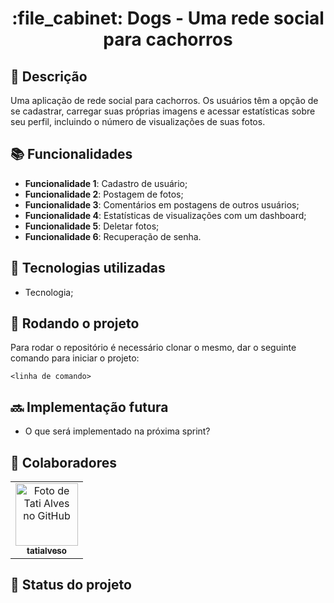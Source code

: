 <h1 align="center">:file_cabinet: Dogs - Uma rede social para cachorros</h1>

## :memo: Descrição
Uma aplicação de rede social para cachorros. Os usuários têm a opção de se cadastrar, carregar suas próprias imagens e acessar estatísticas sobre seu perfil, incluindo o número de visualizações de suas fotos.

## :books: Funcionalidades
* <b>Funcionalidade 1</b>: Cadastro de usuário;
* <b>Funcionalidade 2</b>: Postagem de fotos;
* <b>Funcionalidade 3</b>: Comentários em postagens de outros usuários;
* <b>Funcionalidade 4</b>: Estatísticas de visualizações com um dashboard;
* <b>Funcionalidade 5</b>: Deletar fotos;
* <b>Funcionalidade 6</b>: Recuperação de senha.

## :wrench: Tecnologias utilizadas
* Tecnologia;

## :rocket: Rodando o projeto
Para rodar o repositório é necessário clonar o mesmo, dar o seguinte comando para iniciar o projeto:
```
<linha de comando>
```

## :soon: Implementação futura
* O que será implementado na próxima sprint?

## :handshake: Colaboradores
<table>
  <tr>
    <td align="center">
      <a href="http://github.com/tatialveso">
        <img src="https://avatars.githubusercontent.com/u/56259137?v=4" width="100px;" alt="Foto de Tati Alves no GitHub"/><br>
        <sub>
          <b>tatialveso</b>
        </sub>
      </a>
    </td>
  </tr>
</table>

## :dart: Status do projeto
